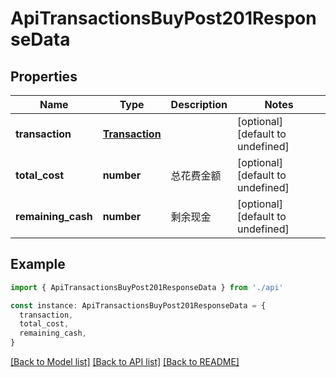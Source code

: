 # ApiTransactionsBuyPost201ResponseData

## Properties

| Name               | Type                              | Description | Notes                             |
| ------------------ | --------------------------------- | ----------- | --------------------------------- |
| **transaction**    | [**Transaction**](Transaction.md) |             | [optional] [default to undefined] |
| **total_cost**     | **number**                        | 总花费金额  | [optional] [default to undefined] |
| **remaining_cash** | **number**                        | 剩余现金    | [optional] [default to undefined] |

## Example

```typescript
import { ApiTransactionsBuyPost201ResponseData } from './api'

const instance: ApiTransactionsBuyPost201ResponseData = {
  transaction,
  total_cost,
  remaining_cash,
}
```

[[Back to Model list]](../README.md#documentation-for-models) [[Back to API list]](../README.md#documentation-for-api-endpoints) [[Back to README]](../README.md)
